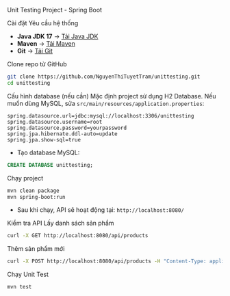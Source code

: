 Unit Testing Project - Spring Boot

 Cài đặt
 Yêu cầu hệ thống
- **Java JDK 17** → [Tải Java JDK](https://www.oracle.com/java/technologies/javase/jdk17-archive-downloads.html)
- **Maven** → [Tải Maven](https://maven.apache.org/download.cgi)
- **Git** → [Tải Git](https://git-scm.com/downloads)

 Clone repo từ GitHub
```sh
git clone https://github.com/NguyenThiTuyetTram/unittesting.git
cd unittesting
```

 Cấu hình database (nếu cần)
Mặc định project sử dụng H2 Database. Nếu muốn dùng MySQL, sửa `src/main/resources/application.properties`:
```properties
spring.datasource.url=jdbc:mysql://localhost:3306/unittesting
spring.datasource.username=root
spring.datasource.password=yourpassword
spring.jpa.hibernate.ddl-auto=update
spring.jpa.show-sql=true
```
- Tạo database MySQL:
```sql
CREATE DATABASE unittesting;
```

 Chạy project
```sh
mvn clean package
mvn spring-boot:run
```
- Sau khi chạy, API sẽ hoạt động tại: `http://localhost:8080/`

 Kiểm tra API
 Lấy danh sách sản phẩm
```sh
curl -X GET http://localhost:8080/api/products
```
 Thêm sản phẩm mới
```sh
curl -X POST http://localhost:8080/api/products -H "Content-Type: application/json" -d '{"name":"Laptop Dell","price":1500}'
```

 Chạy Unit Test
```sh
mvn test
```




